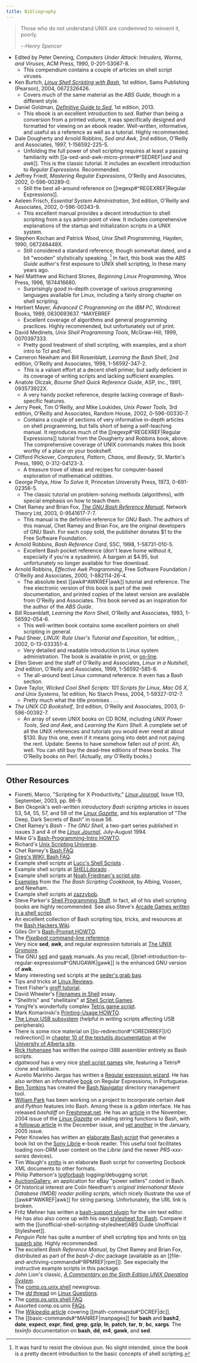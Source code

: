 ```yaml
---
title: Bibliography
---
```

> Those who do not understand UNIX are condemned to reinvent it, poorly.
>
> --<cite>Henry Spencer</cite>

- Edited by Peter Denning, _Computers Under Attack: Intruders, Worms, and Viruses_, ACM Press, 1990, 0-201-53067-8.
    - This compendium contains a couple of articles on shell script viruses.
- Ken Burtch, _[Linux Shell Scripting with Bash](http://www.samspublishing.com/title/0672326426)_, 1st edition, Sams Publishing (Pearson), 2004, 0672326426.
    - Covers much of the same material as the _ABS Guide_, though in a different style.
- Daniel Goldman, _[Definitive Guide to Sed](http://www.sed-book.com/)_, 1st edition, 2013.
    - This ebook is an excellent introduction to _sed_. Rather than being a conversion from a printed volume, it was specifically designed and formatted for viewing on an ebook reader. Well-written, informative, and useful as a reference as well as a tutorial. Highly recommended.
- Dale Dougherty and Arnold Robbins, _Sed and Awk_, 2nd edition, O'Reilly and Associates, 1997, 1-156592-225-5.
    - Unfolding the full power of shell scripting requires at least a passing familiarity with [[a-sed-and-awk-micro-primer#^SEDREF|_sed_ and _awk_]]. This is the classic tutorial. It includes an excellent introduction to _Regular Expressions_. Recommended.
- Jeffrey Friedl, _Mastering Regular Expressions_, O'Reilly and Associates, 2002, 0-596-00289-0.
    - Still the best all-around reference on [[regexp#^REGEXREF|Regular Expressions]].
- Aeleen Frisch, _Essential System Administration_, 3rd edition, O'Reilly and Associates, 2002, 0-596-00343-9.
    - This excellent manual provides a decent introduction to shell scripting from a sys admin point of view. It includes comprehensive explanations of the startup and initialization scripts in a UNIX system.
- Stephen Kochan and Patrick Wood, _Unix Shell Programming_, Hayden, 1990, 067248448X.
    - Still considered a standard reference, though somewhat dated, and a bit "wooden" stylistically speaking. [^1] In fact, this book was the _ABS Guide_ author's first exposure to UNIX shell scripting, lo these many years ago.
- Neil Matthew and Richard Stones, _Beginning Linux Programming_, Wrox Press, 1996, 1874416680.
    - Surprisingly good in-depth coverage of various programming languages available for Linux, including a fairly strong chapter on shell scripting.
- Herbert Mayer, _Advanced C Programming on the IBM PC_, Windcrest Books, 1989, 0830693637. ^MAYERREF
    - Excellent coverage of algorithms and general programming practices. Highly recommended, but unfortunately out of print.
- David Medinets, _Unix Shell Programming Tools_, McGraw-Hill, 1999, 0070397333.
    - Pretty good treatment of shell scripting, with examples, and a short intro to Tcl and Perl.
- Cameron Newham and Bill Rosenblatt, _Learning the Bash Shell_, 2nd edition, O'Reilly and Associates, 1998, 1-56592-347-2.
    - This is a valiant effort at a decent shell primer, but sadly deficient in its coverage of writing scripts and lacking sufficient examples.
- Anatole Olczak, _Bourne Shell Quick Reference Guide_, ASP, Inc., 1991, 093573922X.
    - A very handy pocket reference, despite lacking coverage of Bash-specific features.
- Jerry Peek, Tim O'Reilly, and Mike Loukides, _Unix Power Tools_, 3rd edition, O'Reilly and Associates, Random House, 2002, 0-596-00330-7.
    - Contains a couple of sections of very informative in-depth articles on shell programming, but falls short of being a self-teaching manual. It reproduces much of the [[regexp#^REGEXREF|Regular Expressions]] tutorial from the Dougherty and Robbins book, above. The comprehensive coverage of UNIX commands makes this book worthy of a place on your bookshelf.
- Clifford Pickover, _Computers, Pattern, Chaos, and Beauty_, St. Martin's Press, 1990, 0-312-04123-3.
    - A treasure trove of ideas and recipes for computer-based exploration of mathematical oddities.
- George Polya, _How To Solve It_, Princeton University Press, 1973, 0-691-02356-5.
    - The classic tutorial on problem-solving methods (algorithms), with special emphasis on how to teach them.
- Chet Ramey and Brian Fox, _[The GNU Bash Reference Manual](http://www.network-theory.co.uk/bash/manual/)_, Network Theory Ltd, 2003, 0-9541617-7-7.
    - This manual is the definitive reference for GNU Bash. The authors of this manual, Chet Ramey and Brian Fox, are the original developers of GNU Bash. For each copy sold, the publisher donates $1 to the Free Software Foundation.
- Arnold Robbins, _Bash Reference Card_, SSC, 1998, 1-58731-010-5.
    - Excellent Bash pocket reference (don't leave home without it, especially if you're a sysadmin). A bargain at $4.95, but unfortunately no longer available for free download.
- Arnold Robbins, _Effective Awk Programming_, Free Software Foundation / O'Reilly and Associates, 2000, 1-882114-26-4.
    - The absolute best [[awk#^AWKREF|awk]] tutorial and reference. The free electronic version of this book is part of the _awk_ documentation, and printed copies of the latest version are available from O'Reilly and Associates.
      This book served as an inspiration for the author of the _ABS Guide_.
- Bill Rosenblatt, _Learning the Korn Shell_, O'Reilly and Associates, 1993, 1-56592-054-6.
    - This well-written book contains some excellent pointers on shell scripting in general.
- Paul Sheer, _LINUX: Rute User's Tutorial and Exposition_, 1st edition, , 2002, 0-13-033351-4.
    - Very detailed and readable introduction to Linux system administration.
      The book is available in print, or [on-line](http://burks.brighton.ac.uk/burks/linux/rute/rute.htm).
- Ellen Siever and the staff of O'Reilly and Associates, _Linux in a Nutshell_, 2nd edition, O'Reilly and Associates, 1999, 1-56592-585-8.
    - The all-around best Linux command reference. It even has a Bash section.
- Dave Taylor, _Wicked Cool Shell Scripts: 101 Scripts for Linux, Mac OS X, and Unix Systems_, 1st edition, No Starch Press, 2004, 1-59327-012-7.
    - Pretty much what the title promises . . .
- _The UNIX CD Bookshelf_, 3rd edition, O'Reilly and Associates, 2003, 0-596-00392-7.
    - An array of seven UNIX books on CD ROM, including _UNIX Power Tools_, _Sed and Awk_, and _Learning the Korn Shell_. A complete set of all the UNIX references and tutorials you would ever need at about $130. Buy this one, even if it means going into debt and not paying the rent.
      Update: Seems to have somehow fallen out of print. Ah, well. You can still buy the dead-tree editions of these books.
      The O'Reilly books on Perl. (Actually, _any_ O'Reilly books.)

* * *
## Other Resources

- Fioretti, Marco, "Scripting for X Productivity," [_Linux Journal_](linuxjournal.com), Issue 113, September, 2003, pp. 86-9.
- Ben Okopnik's well-written _introductory Bash scripting_ articles in issues 53, 54, 55, 57, and 59 of the [_Linux Gazette_](http://www.linuxgazette.net), and his explanation of "The Deep, Dark Secrets of Bash" in issue 56.
- Chet Ramey's _Bash - The GNU Shell_, a two-part series published in issues 3 and 4 of the [_Linux Journal_](http://www.linuxjournal.com), July-August 1994.
- Mike G's [Bash-Programming-Intro HOWTO](http://www.tldp.org/HOWTO/Bash-Prog-Intro-HOWTO.html).
- Richard's [Unix Scripting Universe](http://www.injunea.demon.co.uk/index.htm).
- Chet Ramey's [Bash FAQ](http://tiswww.case.edu/php/chet/bash/FAQ).
- [Greg's WIKI: Bash FAQ](http://wooledge.org:8000/BashFAQ).
- Example shell scripts at [Lucc's Shell Scripts](http://alge.anart.no/linux/scripts/) .
- Example shell scripts at [SHELLdorado](http://www.shelldorado.com) .
- Example shell scripts at [Noah Friedman's script site](http://www.splode.com/~friedman/software/scripts/src/).
- [Examples](http://bashcookbook.com/bashinfo/) from the _The Bash Scripting Cookbook_, by Albing, Vossen, and Newham.
- Example shell scripts at [zazzybob](http://www.zazzybob.com).
- Steve Parker's [Shell Programming Stuff](http://steve-parker.org/sh/sh.shtml). In fact, all of his shell scripting books are highly recommended. See also Steve's [Arcade Games written in a shell script](http://nixshell.wordpress.com/2011/07/13/arcade-games-written-in-a-shell-script/).
- An excellent collection of Bash scripting tips, tricks, and resources at the [Bash Hackers Wiki](http://www.bash-hackers.org/wiki.doku.php).
- Giles Orr's [Bash-Prompt HOWTO](http://www.tldp.org/HOWTO/Bash-Prompt-HOWTO/).
- The [_Pixelbeat_ command-line reference](http://www.pixelbeat.org/cmdline.html).
- Very nice **sed**, **awk**, and regular expression tutorials at [The UNIX Grymoire](http://www.grymoire.com/Unix/index.html).
- The GNU [sed](http://www.gnu.org/software/sed/manual/) and [gawk](http://www.gnu.org/software/gawk/manual/) manuals. As you recall, [[brief-introduction-to-regular-expressions#^GNUGAWK|gawk]] is the enhanced GNU version of **awk**.
- Many interesting sed scripts at the [seder's grab bag](http://sed.sourceforge.net/grabbag/).
- Tips and tricks at [Linux Reviews](http://linuxreviews.org).
- Trent Fisher's [groff tutorial](http://www.cs.pdx.edu/~trent/gnu/groff/groff.html).
- David Wheeler's [Filenames in Shell](http://www.dwheeler.com/essays/filenames-in-shell.html) essay.
- "Shelltris" and "shellitaire" at [Shell Script Games](http://www.shellscriptgames.com).
- YongYe's wonderfully complex [Tetris game script](http://bash.deta.in/Tetris_Game.sh).
- Mark Komarinski's [Printing-Usage HOWTO](http://www.tldp.org/HOWTO/Printing-Usage-HOWTO.html).
- [The Linux USB subsystem](http://www.linux-usb.org/USB-guide/book1.html) (helpful in writing scripts affecting USB peripherals).
- There is some nice material on [[io-redirection#^IOREDIRREF|I/O redirection]] in [chapter 10 of the textutils documentation](http://sunsite.ualberta.ca/Documentation/Gnu/textutils-2.0/html_chapter/textutils_10.html) at the [University of Alberta site](http://sunsite.ualberta.ca/Documentation).
- [Rick Hohensee](mailto:humbubba@smarty.smart.net) has written the _osimpa_ i386 assembler entirely as Bash scripts.
- _dgatwood_ has a very nice [shell script games](http://www.shellscriptgames.com/) site, featuring a Tetris® clone and solitaire.
- Aurelio Marinho Jargas has written a [Regular expression wizard](http://txt2regex.sf.net). He has also written an informative [book](http://guia-er.sf.net) on Regular Expressions, in Portuguese.
- [Ben Tomkins](mailto:brtompkins@comcast.net) has created the [Bash Navigator](http://bashnavigator.sourceforge.net) directory management tool.
- [William Park](mailto:opengeometry@yahoo.ca) has been working on a project to incorporate certain _Awk_ and _Python_ features into Bash. Among these is a _gdbm_ interface. He has released _bashdiff_ on [Freshmeat.net](http://freshmeat.net). He has an [article](http://linuxgazette.net/108/park.html) in the November, 2004 issue of the [_Linux Gazette_](http://www.linuxgazette.net) on adding string functions to Bash, with a [followup article](http://linuxgazette.net/109/park.html) in the December issue, and [yet another](http://linuxgazette.net/110/park.htm) in the January, 2005 issue.
- Peter Knowles has written an [elaborate Bash script](http://booklistgensh.peterknowles.com/) that generates a book list on the [Sony Librie](http://www.dottocomu.com/b/archives/002571.html) e-book reader. This useful tool facilitates loading non-DRM user content on the _Librie_ (and the newer _PRS-xxx-series_ devices).
- Tim Waugh's [xmlto](http://cyberelk.net/tim/xmlto/) is an elaborate Bash script for converting Docbook XML documents to other formats.
- Philip Patterson's [logforbash](http://www.gossiplabs.org) logging/debugging script.
- [AuctionGallery](http://auctiongallery.sourceforge.net), an application for eBay "power sellers" coded in Bash.
- Of historical interest are Colin Needham's _original International Movie Database (IMDB) reader polling scripts_, which nicely illustrate the use of [[awk#^AWKREF|awk]] for string parsing. Unfortunately, the URL link is broken.
- Fritz Mehner has written a [bash-support plugin](http://vim.sourceforge.net/scripts/script.php?script_id=365) for the _vim_ text editor. He has also also come up with his own [stylesheet for Bash](http://lug.fh-swf.de/vim/vim-bash/StyleGuideShell.en.pdf). Compare it with the [[unofficial-shell-scripting-stylesheet|ABS Guide Unofficial Stylesheet]].
- _Penguin Pete_ has quite a number of shell scripting tips and hints on [his superb site](http://www.penguinpetes.com). Highly recommended.
- The excellent _Bash Reference Manual_, by Chet Ramey and Brian Fox, distributed as part of the _bash-2-doc_ package (available as an [[file-and-archiving-commands#^RPMREF|rpm]]). See especially the instructive example scripts in this package.
- John Lion's classic, [_A Commentary on the Sixth Edition UNIX Operating System_](http://www.lemis.com/grog/Documentation/Lions/index.html).
- The [comp.os.unix.shell](news:comp.unix.shell) newsgroup.
- The [_dd_ thread](http://www.linuxquestions.org/questions/showthread.php?t=362506) on [Linux Questions](http://www.linuxquestions.org).
- The [comp.os.unix.shell FAQ](http://www.newsville.com/cgi-bin/getfaq?file=comp.unix.shell/comp.unix.shell_FAQ_-_Answers_to_Frequently_Asked_Questions).
- Assorted comp.os.unix [FAQs](http://www.faqs.org/faqs/by-newsgroup/comp/comp.unix.shell.html).
- The [_Wikipedia_ article](http://en.wikipedia.org/wiki/Dc_(Unix)) covering [[math-commands#^DCREF|dc]].
- The [[basic-commands#^MANREF|manpages]] for **bash** and **bash2**, **date**, **expect**, **expr**, **find**, **grep**, **gzip**, **ln**, **patch**, **tar**, **tr**, **bc**, **xargs**. The _texinfo_ documentation on **bash**, **dd**, **m4**, **gawk**, and **sed**.

[^1]: It was hard to resist the obvious pun. No slight intended, since the book is a pretty decent introduction to the basic concepts of shell scripting.

